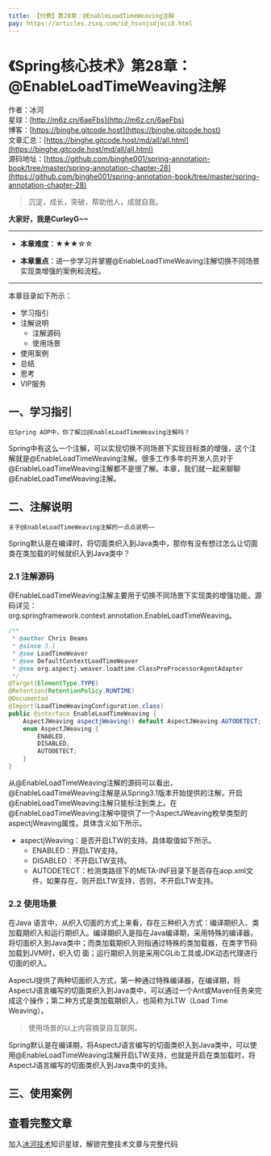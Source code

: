 ```yaml
---
title: 【付费】第28章：@EnableLoadTimeWeaving注解
pay: https://articles.zsxq.com/id_hsvnjsdjoci8.html
---
```


# 《Spring核心技术》第28章：@EnableLoadTimeWeaving注解

作者：冰河
<br/>星球：[http://m6z.cn/6aeFbs](http://m6z.cn/6aeFbs)
<br/>博客：[https://binghe.gitcode.host](https://binghe.gitcode.host)
<br/>文章汇总：[https://binghe.gitcode.host/md/all/all.html](https://binghe.gitcode.host/md/all/all.html)
<br/>源码地址：[https://github.com/binghe001/spring-annotation-book/tree/master/spring-annotation-chapter-28](https://github.com/binghe001/spring-annotation-book/tree/master/spring-annotation-chapter-28)

> 沉淀，成长，突破，帮助他人，成就自我。

**大家好，我是CurleyG~~**

------

* **本章难度**：★★★☆☆

* **本章重点**：进一步学习并掌握@EnableLoadTimeWeaving注解切换不同场景实现类增强的案例和流程。

------

本章目录如下所示：

* 学习指引
* 注解说明
  * 注解源码
  * 使用场景
* 使用案例
* 总结
* 思考
* VIP服务

## 一、学习指引

`在Spring AOP中，你了解过@EnableLoadTimeWeaving注解吗？`

Spring中有这么一个注解，可以实现切换不同场景下实现目标类的增强，这个注解就是@EnableLoadTimeWeaving注解。很多工作多年的开发人员对于@EnableLoadTimeWeaving注解都不是很了解。本章，我们就一起来聊聊@EnableLoadTimeWeaving注解。

## 二、注解说明

`关于@EnableLoadTimeWeaving注解的一点点说明~~`

Spring默认是在编译时，将切面类织入到Java类中，那你有没有想过怎么让切面类在类加载的时候就织入到Java类中？

### 2.1 注解源码

@EnableLoadTimeWeaving注解主要用于切换不同场景下实现类的增强功能，源码详见：org.springframework.context.annotation.EnableLoadTimeWeaving。

```java
/**
 * @author Chris Beams
 * @since 3.1
 * @see LoadTimeWeaver
 * @see DefaultContextLoadTimeWeaver
 * @see org.aspectj.weaver.loadtime.ClassPreProcessorAgentAdapter
 */
@Target(ElementType.TYPE)
@Retention(RetentionPolicy.RUNTIME)
@Documented
@Import(LoadTimeWeavingConfiguration.class)
public @interface EnableLoadTimeWeaving {
	AspectJWeaving aspectjWeaving() default AspectJWeaving.AUTODETECT;
	enum AspectJWeaving {
		ENABLED,
		DISABLED,
		AUTODETECT;
	}
}
```

从@EnableLoadTimeWeaving注解的源码可以看出，@EnableLoadTimeWeaving注解是从Spring3.1版本开始提供的注解，开启@EnableLoadTimeWeaving注解只能标注到类上。在@EnableLoadTimeWeaving注解中提供了一个AspectJWeaving枚举类型的aspectjWeaving属性。具体含义如下所示。

* aspectjWeaving：是否开启LTW的支持。具体取值如下所示。
  * ENABLED：开启LTW支持。
  * DISABLED：不开启LTW支持。
  * AUTODETECT：检测类路径下的META-INF目录下是否存在aop.xml文件，如果存在，则开启LTW支持，否则，不开启LTW支持。

### 2.2 使用场景

在Java 语言中，从织入切面的方式上来看，存在三种织入方式：编译期织入、类加载期织入和运行期织入。编译期织入是指在Java编译期，采用特殊的编译器，将切面织入到Java类中；而类加载期织入则指通过特殊的类加载器，在类字节码加载到JVM时，织入切
面；运行期织入则是采用CGLib工具或JDK动态代理进行切面的织入。

AspectJ提供了两种切面织入方式，第一种通过特殊编译器，在编译期，将AspectJ语言编写的切面类织入到Java类中，可以通过一个Ant或Maven任务来完成这个操作；第二种方式是类加载期织入，也简称为LTW（Load Time Weaving）。

> 使用场景的以上内容摘录自互联网。

Spring默认是在编译期，将AspectJ语言编写的切面类织入到Java类中，可以使用@EnableLoadTimeWeaving注解开启LTW支持，也就是开启在类加载时，将AspectJ语言编写的切面类织入到Java类中的支持。

## 三、使用案例


## 查看完整文章

加入[冰河技术](http://m6z.cn/6aeFbs)知识星球，解锁完整技术文章与完整代码
